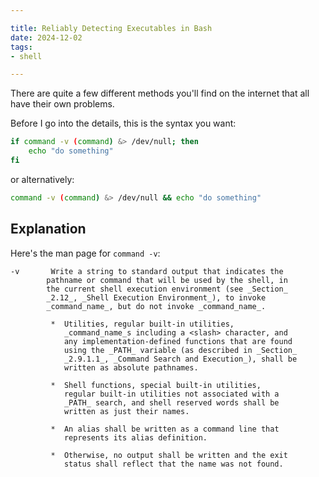 ```yaml
---

title: Reliably Detecting Executables in Bash
date: 2024-12-02
tags:
- shell

---
```


There are quite a few different methods you'll find on the internet that all have their own problems.

Before I go into the details, this is the syntax you want:

```bash
if command -v (command) &> /dev/null; then
	echo "do something"
fi
```

or alternatively:

```bash
command -v (command) &> /dev/null && echo "do something"
```

## Explanation

Here's the man page for `command -v`:

```text
-v       Write a string to standard output that indicates the
        pathname or command that will be used by the shell, in
        the current shell execution environment (see _Section_
        _2.12_, _Shell Execution Environment_), to invoke
        _command_name_, but do not invoke _command_name_.

         *  Utilities, regular built-in utilities,
            _command_name_s including a <slash> character, and
            any implementation-defined functions that are found
            using the _PATH_ variable (as described in _Section_
            _2.9.1.1_, _Command Search and Execution_), shall be
            written as absolute pathnames.

         *  Shell functions, special built-in utilities,
            regular built-in utilities not associated with a
            _PATH_ search, and shell reserved words shall be
            written as just their names.

         *  An alias shall be written as a command line that
            represents its alias definition.

         *  Otherwise, no output shall be written and the exit
            status shall reflect that the name was not found.
```
<!--stackedit_data:
eyJoaXN0b3J5IjpbLTI0Mzc1NzYwXX0=
-->